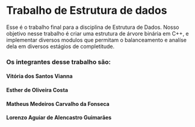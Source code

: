 # Trabalho de Estrutura de dados

Esse é o trabalho final para a disciplina de Estrutura de Dados. Nosso objetivo nesse trabalho é criar uma estrutura de árvore binária em C++, e implementar diversos
modulos que permitam o balanceamento e analíse dela em diversos estágios de completitude.

### Os integrantes desse trabalho são:
#### Vitória dos Santos Vianna
#### Esther de Oliveira Costa
#### Matheus Medeiros Carvalho da Fonseca
#### Lorenzo Aguiar de Alencastro Guimarães


